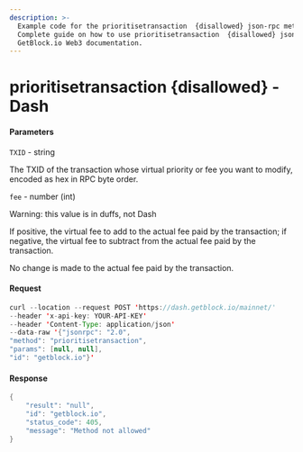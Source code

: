 ```yaml
---
description: >-
  Example code for the prioritisetransaction  {disallowed} json-rpc method.
  Сomplete guide on how to use prioritisetransaction  {disallowed} json-rpc in
  GetBlock.io Web3 documentation.
---
```


# prioritisetransaction {disallowed} - Dash

#### Parameters

`TXID` - string

The TXID of the transaction whose virtual priority or fee you want to modify, encoded as hex in RPC byte order.

`fee` - number (int)

Warning: this value is in duffs, not Dash

If positive, the virtual fee to add to the actual fee paid by the transaction; if negative, the virtual fee to subtract from the actual fee paid by the transaction.

No change is made to the actual fee paid by the transaction.

#### Request

```java
curl --location --request POST 'https://dash.getblock.io/mainnet/' 
--header 'x-api-key: YOUR-API-KEY' 
--header 'Content-Type: application/json' 
--data-raw '{"jsonrpc": "2.0",
"method": "prioritisetransaction",
"params": [null, null],
"id": "getblock.io"}'
```

#### Response

```java
{
    "result": "null",
    "id": "getblock.io",
    "status_code": 405,
    "message": "Method not allowed"
}
```
